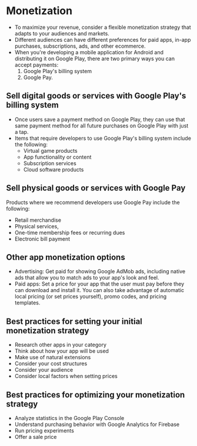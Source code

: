 # Monetization

* To maximize your revenue, consider a flexible monetization strategy that adapts to your audiences and markets.
* Different audiences can have different preferences for paid apps, in-app purchases, subscriptions, ads, and other ecommerce.
* When you're developing a mobile application for Android and distributing it on Google Play, there are two primary ways you can accept payments:
    1. Google Play's billing system
    2. Google Pay.

## Sell digital goods or services with Google Play's billing system

* Once users save a payment method on Google Play, they can use that same payment method for all future purchases on Google Play with just a tap.
* Items that require developers to use Google Play's billing system include the following:
  * Virtual game products
  * App functionality or content
  * Subscription services
  * Cloud software products

## Sell physical goods or services with Google Pay

Products where we recommend developers use Google Pay include the following:

* Retail merchandise
* Physical services,
* One-time membership fees or recurring dues
* Electronic bill payment

## Other app monetization options

* Advertising: Get paid for showing Google AdMob ads, including native ads that allow you to match ads to your app's look and feel.
* Paid apps: Set a price for your app that the user must pay before they can download and install it. You can also take advantage of automatic local pricing (or set prices yourself), promo codes, and pricing templates.

## Best practices for setting your initial monetization strategy

* Research other apps in your category
* Think about how your app will be used
* Make use of natural extensions
* Consider your cost structures
* Consider your audience
* Consider local factors when setting prices

## Best practices for optimizing your monetization strategy

* Analyze statistics in the Google Play Console
* Understand purchasing behavior with Google Analytics for Firebase
* Run pricing experiments
* Offer a sale price